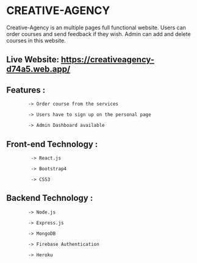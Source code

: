 # CREATIVE-AGENCY


Creative-Agency is an multiple pages full functional website. Users can order courses and send feedback if they wish. Admin can add and delete courses in this website.






## Live Website: https://creativeagency-d74a5.web.app/






## Features : 

            -> Order course from the services

            -> Users have to sign up on the personal page

            -> Admin Dashboard available



## Front-end Technology :

             -> React.js

             -> Bootstrap4 

             -> CSS3



## Backend Technology : 

            -> Node.js 

            -> Express.js 

            -> MongoDB

            -> Firebase Authentication 

            -> Heroku
